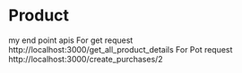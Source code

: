 # Product
my end point apis  For get request    http://localhost:3000/get_all_product_details
                   For Pot request    http://localhost:3000/create_purchases/2
